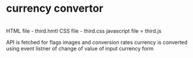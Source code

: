 <h1>currency convertor </h1>
<br>
HTML file - third.hmtl
CSS file - third.css
javascript file = third.js

API is fetched for flags images and conversion rates 
currency is converted using event listner of change of value of input currency form
